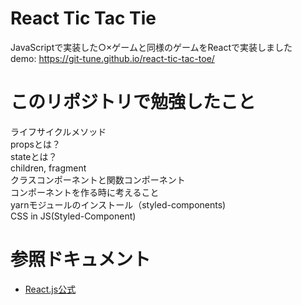 # React Tic Tac Tie
JavaScriptで実装した○×ゲームと同様のゲームをReactで実装しました  
demo: https://git-tune.github.io/react-tic-tac-toe/

# このリポジトリで勉強したこと
ライフサイクルメソッド  
propsとは？  
stateとは？  
children, fragment  
クラスコンポーネントと関数コンポーネント  
コンポーネントを作る時に考えること  
yarnモジュールのインストール（styled-components)  
CSS in JS(Styled-Component)

# 参照ドキュメント
* [React.js公式](https://ja.reactjs.org/docs/hello-world.html)
